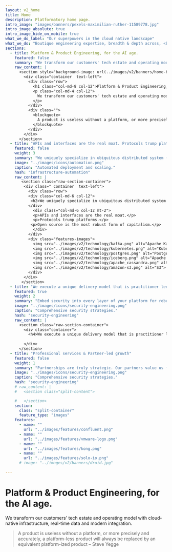 ```yaml
---
layout: v2_home
title: Home
description: Platformatory home page.
intro_image: "images/banners/pexels-maximilian-ruther-11589778.jpg"
intro_image_absolute: true
intro_image_hide_on_mobile: true
what_we_do_label: "Our superpowers in the cloud native landscape"
what_we_do: "Boutique engineering expertise, breadth & depth across, <br><strong>Hyperscale Data, Event Streaming, Machine Learning and API-based connectivity</strong>."
sections:
  - title: Platform & Product Engineering, for the AI age.
    featured: false
    summary: "We transform our customers' tech estate and operating model with cloud-native infrastructure, real-time data and modern integration."
    raw_content: |
      <section style="background-image: url(../images/v2/banners/home-bg.jpg)" class="raw-section-container">
        <div class="container  text-left">
          <div class="row">
            <h1 class="col-md-8 col-12">Platform & Product Engineering, for the AI age.</h1>
            <p class="col-md-4 col-12">
              We transform our customers' tech estate and operating model with cloud-native infrastructure, real-time data and modern integration.  
            </p>
          </div>
          <div class="">
            <blockquote>
              A product is useless without a platform, or more precisely and accurately, a platform-less product will always be replaced by an equivalent platform-ized product – <strong>Steve Yegge</strong>
            </blockquote>
          </div>
        </div>
      </section>
  - title: "APIs and interfaces are the real moat. Protocols trump platforms. Open source is the most robust form of capitalism."
    featured: false
    weight: 3
    summary: "We uniquely specialize in ubiquitous distributed system (platform) interfaces that power the cloud. "
    image: "../images/icons/automation.png"
    caption: "Automated deployment and scaling."
    hash: "infrastructure-automation"
    raw_content: |
       <section class="raw-section-container">
        <div class=" container  text-left">
          <div class="row">
          <div class="col-md-6 col-12">
           <h2>We uniquely specialize in ubiquitous distributed system (platform) interfaces that power the cloud.</h2>
          </div>
            <div class="col-md-6 col-12 mt-2">
            <p>APIs and interfaces are the real moat.</p>
            <p>Protocols trump platforms.</p>
           <p>Open source is the most robust form of capitalism.</p>
            </div>
          </div>
          <div class="features-images">
            <img src="../images/v2/technology/kafka.png" alt="Apache Kafka">
            <img src="../images/v2/technology/kubernetes.png" alt="Kubernetes">
            <img src="../images/v2/technology/postgres.png" alt="Postgres">
            <img src="../images/v2/technology/iceberg.png" alt="Apache Iceberg">
            <img src="../images/v2/technology/apache_cassandra.png" alt="Cassandra">
            <img src="../images/v2/technology/amazon-s3.png" alt="S3">
          </div>
        </div>
       </section>
  - title: "We execute a unique delivery model that is practitioner led. One-pizza teams are the rule. Punch above your weight, consistently."
    featured: true
    weight: 2
    summary: "Embed security into every layer of your platform for robust protection."
    image: "../images/icons/security-engineering.png"
    caption: "Comprehensive security strategies."
    hash: "security-engineering"
    raw_content: |
      <section class="raw-section-container">
        <div class="container">
          <h4>We execute a unique delivery model that is practitioner led. One-pizza teams are the rule. Punch above your weight, consistently.</h4>
         
        </div>
      </section>
  - title: "Professional services & Partner-led growth"
    featured: false
    weight: 1
    summary: "Partnerships are truly strategic. Our partners value us for unparalleled customer centricity and our customers value us for our non-partisan commitment to the craft."
    image: "../images/icons/security-engineering.png"
    caption: "Comprehensive security strategies."
    hash: "security-engineering"
    # raw_content: |
    #   <section class="split-content">

    #   </section>
    section:
      class: "split-container"
      feature_type: "images"
    features: 
      - name: ""
        url: "../images/features/confluent.png"
      - name: ""
        url: "../images/features/vmware-logo.png"
      - name: ""
        url: "../images/features/kong.png"
      - name: ""
        url: "../images/features/solo-io.png"
      # image: "../images/v2/banners/druid.jpg"

--- 
```


# Platform & Product Engineering, for the AI age.

We transform our customers' tech estate and operating model with cloud-native infrastructure, real-time data and modern integration.

> A product is useless without a platform, or more precisely and accurately, a platform-less product will always be replaced by an equivalent platform-ized product – Steve Yegge 
